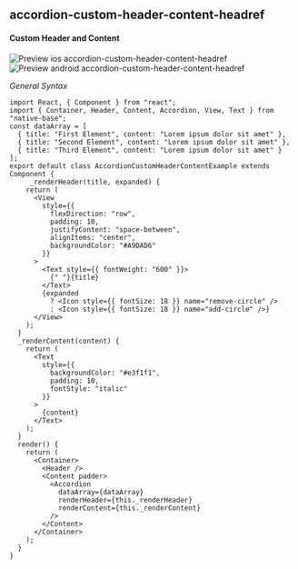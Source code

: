 ## accordion-custom-header-content-headref
#### Custom Header and Content

![Preview ios accordion-custom-header-content-headref](https://github.com/GeekyAnts/NativeBase-KitchenSink/raw/v2.6.1/screenshots/ios/accordion-custom-header-content.gif)
![Preview android accordion-custom-header-content-headref](https://github.com/GeekyAnts/NativeBase-KitchenSink/raw/v2.6.1/screenshots/android/accordion-custom-header-content.gif)


*General Syntax*
<pre class="line-numbers"><code class="language-jsx">import React, { Component } from "react";
import { Container, Header, Content, Accordion, View, Text } from "native-base";
const dataArray = [
  { title: "First Element", content: "Lorem ipsum dolor sit amet" },
  { title: "Second Element", content: "Lorem ipsum dolor sit amet" },
  { title: "Third Element", content: "Lorem ipsum dolor sit amet" }
];
export default class AccordionCustomHeaderContentExample extends Component {
     _renderHeader(title, expanded) {
    return (
      &lt;View
        style=&#123;{
          flexDirection: "row",
          padding: 10,
          justifyContent: "space-between",
          alignItems: "center",
          backgroundColor: "#A9DAD6"
        }}
      >
        &lt;Text style=&#123;{ fontWeight: "600" }}>
          {" "}{title}
        &lt;/Text>
        {expanded
          ? &lt;Icon style={&#123; fontSize: 18 }} name="remove-circle" />
          : &lt;Icon style={&#123; fontSize: 18 }} name="add-circle" />}
      &lt;/View>
    );
  }
  _renderContent(content) {
    return (
      &lt;Text
        style=&#123;{
          backgroundColor: "#e3f1f1",
          padding: 10,
          fontStyle: "italic"
        }}
      >
        {content}
      &lt;/Text>
    );
  }
  render() {
    return (
      &lt;Container>
        &lt;Header />
        &lt;Content padder>
          &lt;Accordion
            dataArray={dataArray}
            renderHeader={this._renderHeader}
            renderContent={this._renderContent}
          />
        &lt;/Content>
      &lt;/Container>
    );
  }
}</code></pre><br />
